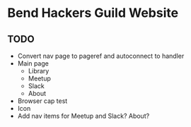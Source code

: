 # Bend Hackers Guild Website

## TODO
* Convert nav page to pageref and autoconnect to handler
* Main page
	* Library
	* Meetup
	* Slack
	* About
* Browser cap test
* Icon
* Add nav items for Meetup and Slack? About?